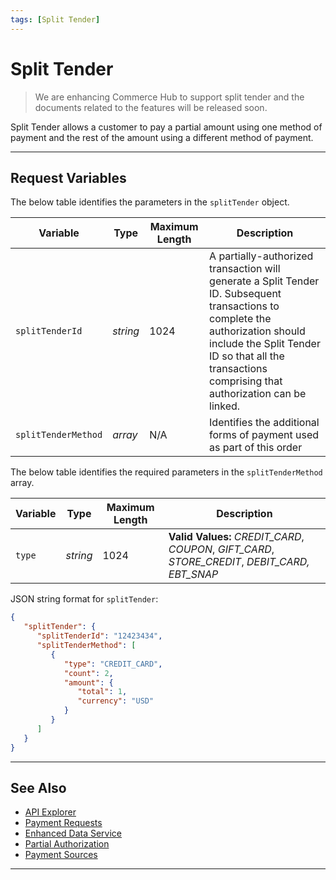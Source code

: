 ```yaml
---
tags: [Split Tender]
---
```


# Split Tender

<!-- theme: danger -->
> We are enhancing Commerce Hub to support split tender and the documents related to the features will be released soon.

Split Tender allows a customer to pay a partial amount using one method of payment and the rest of the amount using a different method of payment.

---

## Request Variables

<!--
type: tab
titles: splitTender, splitTenderMethod, JSON Example
-->

The below table identifies the parameters in the `splitTender` object.

| Variable | Type| Maximum Length | Description|
|---------|-----------|----------------|---------|
| `splitTenderId` | *string* | 1024 | A partially-authorized transaction will generate a Split Tender ID. Subsequent transactions to complete the authorization should include the Split Tender ID so that all the transactions comprising that authorization can be linked. |
| `splitTenderMethod` | *array* | N/A | Identifies the additional forms of payment used as part of this order |

<!--
type: tab
-->

The below table identifies the required parameters in the `splitTenderMethod` array.

| Variable | Type| Maximum Length | Description|
|---------|-----------|----------------|---------|
| `type` | *string* | 1024 | **Valid Values:** *CREDIT_CARD*, *COUPON*, *GIFT_CARD*, *STORE_CREDIT*, *DEBIT_CARD, EBT_SNAP* |

<!--
type: tab
-->

JSON string format for `splitTender`:

```json
{
   "splitTender": {
      "splitTenderId": "12423434",
      "splitTenderMethod": [
         {
            "type": "CREDIT_CARD",
            "count": 2,
            "amount": {
               "total": 1,
               "currency": "USD"
            }
         }
      ]
   }
}
```

<!--type: tab-end -->

---

## See Also

- [API Explorer](../api/?type=post&path=/payments/v1/charges)
- [Payment Requests](?path=docs/Resources/API-Documents/Payments/Payments.md)
- [Enhanced Data Service](?path=docs/Resources/API-Documents/DaaS/Enhanced-Data-Service.md)
- [Partial Authorization](?path=docs/Resources/Guides/Authorizations/Partial-Auth.md)
- [Payment Sources](?path=docs/Resources/Guides/Payment-Sources/Source-Type.md)

---
